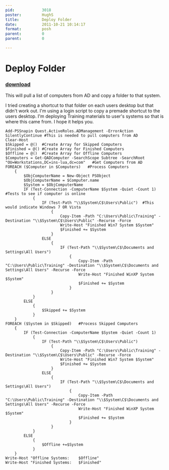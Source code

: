 ```yaml
---
pid:            3018
poster:         HughS
title:          Deploy Folder 
date:           2011-10-21 10:14:17
format:         posh
parent:         0
parent:         0

---
```


# Deploy Folder 

### [download](3018.ps1)

This will pull a list of computers from AD and copy a folder to that system. 

I tried creating a shortcut to that folder on each users desktop but that didn't work out. I'm using a login script to copy a premade shortcut to the users desktop. I'm deploying Training materials to user's systems so that is where this came from. I hope it helps you.

```posh
Add-PSSnapin Quest.ActiveRoles.ADManagement -ErrorAction SilentlyContinue #This is needed to pull computers from AD
Clear-Host
$Skipped = @()	#Create Array for Skipped Computers
$Finished = @()	#Create Array for Finished Computers
$Offline = @()	#Create Array for Offline Computers
$Computers = Get-QADComputer -SearchScope Subtree -SearchRoot "OU=Workstations,DC=ins-lua,dc=com"	#Get Computers from AD
FOREACH ($Computer in $Computers)	#Process Computers
	{
		$ObjComputerName = New-Object PSObject
		$ObjComputerName = $Computer.name
		$System = $ObjComputerName
		IF (Test-Connection -ComputerName $System -Quiet -Count 1)	#Tests to see if computer is online
			{
				IF (Test-Path "\\$System\C$\Users\Public")	#This would indicate Windows 7 OR Vista
					{
						Copy-Item -Path "C:\Users\Public\Training" -Destination "\\$System\C$\Users\Public" -Recurse -Force
						Write-Host "Finished Win7 System $System"
						$Finished += $System
					}
				ELSE 
					{ 	
						IF (Test-Path "\\$System\C$\Documents and Settings\All Users")
							{
								Copy-Item -Path "C:\Users\Public\Training" -Destination "\\$System\C$\Documents and Settings\All Users" -Recurse -Force
								Write-Host "Finished WinXP System $System"
								$Finished += $System
							}
					}
			}
		ELSE
			{
				$Skipped += $System
			}
	}
FOREACH ($System in $Skipped)	#Process Skipped Computers
	{
		IF (Test-Connection -ComputerName $System -Quiet -Count 1)
			{
				IF (Test-Path "\\$System\C$\Users\Public")
					{
						Copy-Item -Path "C:\Users\Public\Training" -Destination "\\$System\C$\Users\Public" -Recurse -Force
						Write-Host "Finished Win7 System $System"
						$Finished += $System
					}
				ELSE 
					{ 	
						IF (Test-Path "\\$System\C$\Documents and Settings\All Users")
							{
								Copy-Item -Path "C:\Users\Public\Training" -Destination "\\$System\C$\Documents and Settings\All Users" -Recurse -Force
								Write-Host "Finished WinXP System $System"
								$Finished += $System
							}
					}
			}
		ELSE
			{
				$Offline +=$System
			}
	}
Write-Host "Offline Systems:	$Offline"
Write-Host "Finished Systems:	$Finished"
```
